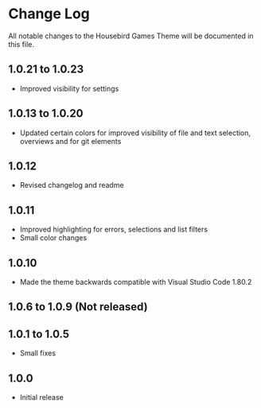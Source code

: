 # Change Log

All notable changes to the Housebird Games Theme will be documented in this file.

## 1.0.21 to 1.0.23

- Improved visibility for settings

## 1.0.13 to 1.0.20

- Updated certain colors for improved visibility of file and text selection, overviews and for git elements

## 1.0.12

- Revised changelog and readme


## 1.0.11

- Improved highlighting for errors, selections and list filters
- Small color changes


## 1.0.10

- Made the theme backwards compatible with Visual Studio Code 1.80.2


## 1.0.6 to 1.0.9 (Not released)


## 1.0.1 to 1.0.5

- Small fixes


## 1.0.0

- Initial release
